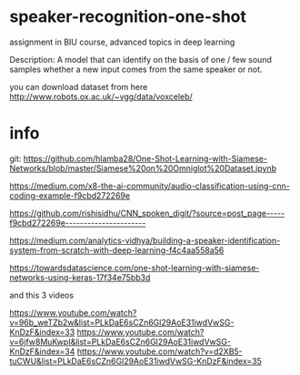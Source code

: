 # speaker-recognition-one-shot
assignment in BIU course, advanced topics in deep learning

Description: A model that can identify on the basis of one / few sound samples whether a new input comes from the same speaker or not.

you can download dataset from here http://www.robots.ox.ac.uk/~vgg/data/voxceleb/


# info


git:
https://github.com/hlamba28/One-Shot-Learning-with-Siamese-Networks/blob/master/Siamese%20on%20Omniglot%20Dataset.ipynb

https://medium.com/x8-the-ai-community/audio-classification-using-cnn-coding-example-f9cbd272269e

https://github.com/rishisidhu/CNN_spoken_digit/?source=post_page-----f9cbd272269e----------------------


https://medium.com/analytics-vidhya/building-a-speaker-identification-system-from-scratch-with-deep-learning-f4c4aa558a56

https://towardsdatascience.com/one-shot-learning-with-siamese-networks-using-keras-17f34e75bb3d

and this 3 videos

https://www.youtube.com/watch?v=96b_weTZb2w&list=PLkDaE6sCZn6Gl29AoE31iwdVwSG-KnDzF&index=33
https://www.youtube.com/watch?v=6jfw8MuKwpI&list=PLkDaE6sCZn6Gl29AoE31iwdVwSG-KnDzF&index=34
https://www.youtube.com/watch?v=d2XB5-tuCWU&list=PLkDaE6sCZn6Gl29AoE31iwdVwSG-KnDzF&index=35

